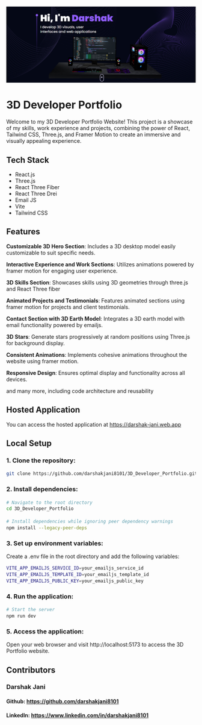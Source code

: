 <div align="center">
  <br />
      <img src="https://github.com/darshakjani8101/3D_Developer_Portfolio/blob/main/src/assets/readme_img.png?raw=true" alt="Project Banner">
  <br />
</div>

# 3D Developer Portfolio

Welcome to my 3D Developer Portfolio Website! This project is a showcase of my skills, work experience and projects, combining the power of React, Tailwind CSS, Three.js, and Framer Motion to create an immersive and visually appealing experience.

## Tech Stack

- React.js
- Three.js
- React Three Fiber
- React Three Drei
- Email JS
- Vite
- Tailwind CSS


## Features

**Customizable 3D Hero Section**: Includes a 3D desktop model easily customizable to suit specific needs.

**Interactive Experience and Work Sections**: Utilizes animations powered by framer motion for engaging user experience.

**3D Skills Section**: Showcases skills using 3D geometries through three.js and React Three fiber

**Animated Projects and Testimonials**: Features animated sections using framer motion for projects and client testimonials.

**Contact Section with 3D Earth Model**: Integrates a 3D earth model with email functionality powered by emailjs.

**3D Stars**: Generate stars progressively at random positions using Three.js for background display.

**Consistent Animations**: Implements cohesive animations throughout the website using framer motion.

**Responsive Design**: Ensures optimal display and functionality across all devices.

and many more, including code architecture and reusability 

## Hosted Application
You can access the hosted application at https://darshak-jani.web.app

## Local Setup

### 1. Clone the repository:

```bash
git clone https://github.com/darshakjani8101/3D_Developer_Portfolio.git
```

### 2. Install dependencies:

```bash
# Navigate to the root directory
cd 3D_Developer_Portfolio

# Install dependencies while ignoring peer dependency warnings
npm install --legacy-peer-deps
```

### 3. Set up environment variables:
Create a .env file in the root directory and add the following variables:

```bash
VITE_APP_EMAILJS_SERVICE_ID=your_emailjs_service_id
VITE_APP_EMAILJS_TEMPLATE_ID=your_emailjs_template_id
VITE_APP_EMAILJS_PUBLIC_KEY=your_emailjs_public_key
```

### 4. Run the application:

```bash
# Start the server
npm run dev
```

### 5. Access the application:
Open your web browser and visit http://localhost:5173 to access the 3D Portfolio website.

## Contributors
### Darshak Jani
#### Github: https://github.com/darshakjani8101
#### LinkedIn: https://www.linkedin.com/in/darshakjani8101
